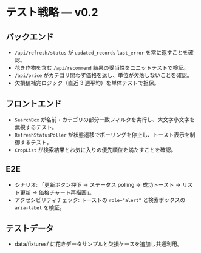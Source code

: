# テスト戦略 — v0.2

## バックエンド
- `/api/refresh/status` が `updated_records` `last_error` を常に返すことを確認。
- 花き作物を含む `/api/recommend` 結果の妥当性をユニットテストで検証。
- `/api/price` がカテゴリ問わず価格を返し、単位が欠落しないことを確認。
- 欠損値補完ロジック（直近 3 週平均）を単体テストで担保。

## フロントエンド
- `SearchBox` が名前・カテゴリの部分一致フィルタを実行し、大文字小文字を無視するテスト。
- `RefreshStatusPoller` が状態遷移でポーリングを停止し、トースト表示を制御するテスト。
- `CropList` が検索結果とお気に入りの優先順位を満たすことを確認。

## E2E
- シナリオ: 「更新ボタン押下 → ステータス polling → 成功トースト → リスト更新 → 価格チャート再描画」。
- アクセシビリティチェック: トーストの `role="alert"` と検索ボックスの `aria-label` を検証。

## テストデータ
- data/fixtures/ に花きデータサンプルと欠損ケースを追加し共通利用。
